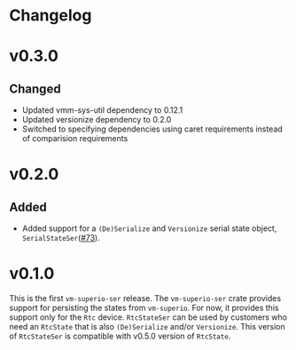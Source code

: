 # Changelog

# v0.3.0

## Changed

- Updated vmm-sys-util dependency to 0.12.1
- Updated versionize dependency to 0.2.0
- Switched to specifying dependencies using caret requirements
  instead of comparision requirements

# v0.2.0

## Added

- Added support for a `(De)Serialize` and `Versionize` serial state object,
  `SerialStateSer`([#73](https://github.com/rust-vmm/vm-superio/pull/73)).

# v0.1.0

This is the first `vm-superio-ser` release.
The `vm-superio-ser` crate provides support for persisting the states from
`vm-superio`. For now, it provides this support only for the `Rtc` device.
`RtcStateSer` can be used by customers who need an `RtcState` that is also
`(De)Serialize` and/or `Versionize`.
This version of `RtcStateSer` is compatible with v0.5.0 version of `RtcState`.
